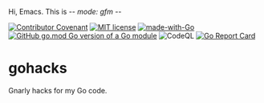 Hi, Emacs.  This is -*- mode: gfm -*-

[![Contributor Covenant](https://img.shields.io/badge/Contributor%20Covenant-2.1-4baaaa.svg)](code_of_conduct.md)
[![MIT license](https://img.shields.io/badge/License-MIT-blue.svg)](LICENSE)
[![made-with-Go](https://img.shields.io/badge/Made%20with-Go-1f425f.svg)](https://go.dev/)
[![GitHub go.mod Go version of a Go module](https://img.shields.io/github/go-mod/go-version/Asmodai/gohacks.svg)](https://github.com/Asmodai/gohacks)
![CodeQL](https://github.com/Asmodai/gohacks/workflows/CodeQL/badge.svg)
[![Go Report Card](https://goreportcard.com/badge/github.com/Asmodai/gohacks)](https://goreportcard.com/report/github.com/Asmodai/gohacks)

# gohacks

Gnarly hacks for my Go code.
